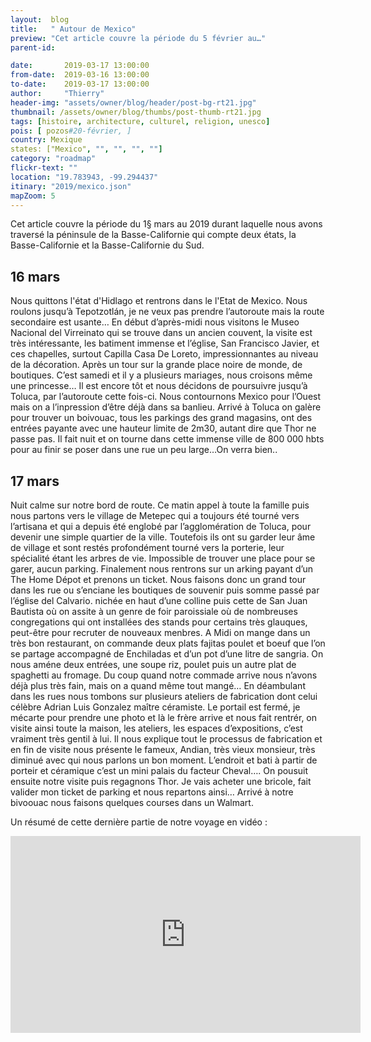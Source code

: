 ```yaml
---
layout:  blog
title:   " Autour de Mexico"
preview: "Cet article couvre la période du 5 février au…"
parent-id: 

date:       2019-03-17 13:00:00
from-date:  2019-03-16 13:00:00
to-date:    2019-03-17 13:00:00
author:     "Thierry"
header-img: "assets/owner/blog/header/post-bg-rt21.jpg"
thumbnail: /assets/owner/blog/thumbs/post-thumb-rt21.jpg
tags: [histoire, architecture, culturel, religion, unesco]
pois: [ pozos#20-février, ]
country: Mexique
states: ["Mexico", "", "", "", ""]
category: "roadmap"
flickr-text: ""
location: "19.783943, -99.294437"
itinary: "2019/mexico.json"
mapZoom: 5
---
```


Cet article couvre la période du 1§ mars au       2019 durant laquelle nous avons traversé la péninsule de la Basse-Californie qui compte deux états, la Basse-Californie et la Basse-Californie du Sud.


## 16 mars


Nous quittons l'état d'Hidlago et rentrons dans le l'Etat de Mexico. Nous roulons jusqu’à Tepotzotlán, je ne veux pas prendre l’autoroute mais la route secondaire est usante… En début d’après-midi nous visitons le Museo Nacional del Virreinato qui se trouve dans un ancien couvent, la visite est très intéressante, les batiment immense et l’église, San Francisco Javier, et ces chapelles, surtout Capilla Casa De Loreto, impressionnantes au niveau de la décoration. Après un tour sur la grande place noire de monde, de boutiques. C’est samedi et il y a plusieurs mariages, nous croisons même une princesse…
Il est encore tôt et nous décidons de poursuivre jusqu’à Toluca, par l’autoroute cette fois-ci. Nous contournons Mexico pour l’Ouest mais on a l’inpression d’être déjà dans sa banlieu. Arrivé à Toluca on galère pour trouver un boivouac, tous les parkings des grand magasins, ont des entrées payante avec une hauteur limite de 2m30, autant dire que Thor ne passe pas. Il fait nuit et on tourne dans cette immense ville de 800 000 hbts pour au finir se poser dans une rue un peu large…On verra bien..

## 17 mars

Nuit calme sur notre bord de route.
Ce matin appel à toute la famille puis nous partons vers le village de Metepec qui a toujours été tourné vers l’artisana et qui a depuis été englobé par l’agglomération de Toluca, pour devenir une simple quartier de la ville. Toutefois ils ont su garder leur âme de village et sont restés profondément tourné vers la porterie, leur spécialité étant les arbres de vie.
Impossible de trouver une place pour se garer, aucun parking. Finalement nous rentrons sur un arking payant d’un The Home Dépot et prenons un ticket.
Nous faisons donc un grand tour dans les rue ou s’enciane les boutiques de souvenir puis somme passé par l’église del Calvario. nichée en haut d’une colline puis cette de San Juan Bautista où on assite à un genre de foir paroissiale où de nombreuses congregations qui ont installées des stands pour certains très glauques, peut-être pour recruter de nouveaux menbres.
A Midi on mange dans un très bon restaurant, on commande deux plats fajitas poulet et boeuf que l’on se partage accompagné de Enchiladas et d’un pot d’une litre de sangria. On nous améne deux entrées, une soupe riz, poulet puis un autre plat de spaghetti au fromage. Du coup quand notre commade arrive nous n’avons déjà plus très fain, mais on a quand même tout mangé…
En déambulant dans les rues  nous tombons sur plusieurs ateliers de fabrication dont celui célèbre Adrian Luis Gonzalez maître céramiste. Le portail est fermé, je mécarte pour prendre une photo et là le frère arrive et nous fait rentrér, on visite ainsi toute la maison, les ateliers, les espaces d’expositions, c’est vraiment très gentil à lui. Il nous explique tout le processus de fabrication et en fin de visite nous présente le fameux, Andian, très vieux monsieur, très diminué avec qui nous parlons un bon moment. L’endroit et bati à partir de porteir et céramique c’est un mini palais du facteur Cheval…. On pousuit ensuite notre visite puis regagnons Thor. Je vais acheter une bricole, fait valider mon ticket de parking et nous repartons ainsi… Arrivé à notre bivoouac nous faisons quelques courses dans un Walmart.







Un résumé de cette dernière partie de notre voyage en vidéo :

<iframe width="560" height="315" src="https://www.youtube.com/embed/8arFwQyuIpM" frameborder="0" allow="autoplay; encrypted-media" allowfullscreen></iframe>
